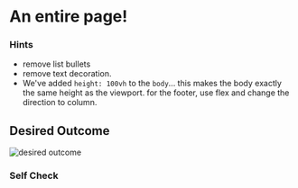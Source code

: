 # An entire page!


### Hints
- remove list bullets
- remove text decoration.
- We've added `height: 100vh` to the `body`... this makes the body exactly the same height as the viewport. for the footer, use flex and change the direction to column.

## Desired Outcome
![desired outcome](./desired-outcome.png)

### Self Check



